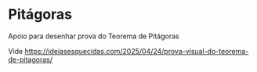 # Pitágoras
Apoio para desenhar prova do Teorema de Pitágoras



Vide https://ideiasesquecidas.com/2025/04/24/prova-visual-do-teorema-de-pitagoras/
